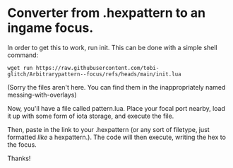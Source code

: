 # Converter from .hexpattern to an ingame focus.

In order to get this to work, run init. This can be done with a simple shell command:

``wget run https://raw.githubusercontent.com/tobi-glitch/Arbitrarypattern--focus/refs/heads/main/init.lua ``

(Sorry the files aren't here. You can find them in the inappropriately named messing-with-overlays)

Now, you'll have a file called pattern.lua. Place your focal port nearby, load it up with some form of iota storage, and execute the file.

Then, paste in the link to your .hexpattern (or any sort of filetype, just formatted *like* a hexpattern.). The code will then execute, writing the hex to the focus.

Thanks!
